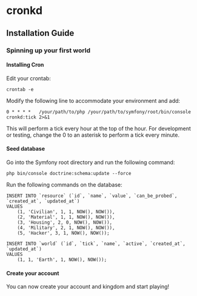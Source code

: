 cronkd
======
## Installation Guide

### Spinning up your first world
#### Installing Cron
Edit your crontab:

    crontab -e

Modify the following line to accommodate your environment and add:

    0 * * * *   /your/path/to/php /your/path/to/symfony/root/bin/console cronkd:tick 2>&1

This will perform a tick every hour at the top of the hour.  For development or testing, change the 0 to an asterisk to perform a tick every minute.

#### Seed database
Go into the Symfony root directory and run the following command:
    
    php bin/console doctrine:schema:update --force
    
Run the following commands on the database:

    INSERT INTO `resource` (`id`, `name`, `value`, `can_be_probed`, `created_at`, `updated_at`)
    VALUES
        (1, 'Civilian', 1, 1, NOW(), NOW()),
        (2, 'Material', 1, 1, NOW(), NOW()),
        (3, 'Housing', 2, 0, NOW(), NOW()),
        (4, 'Military', 2, 1, NOW(), NOW()),
        (5, 'Hacker', 3, 1, NOW(), NOW());
    
    INSERT INTO `world` (`id`, `tick`, `name`, `active`, `created_at`, `updated_at`)
    VALUES
        (1, 1, 'Earth', 1, NOW(), NOW());

#### Create your account
You can now create your account and kingdom and start playing!